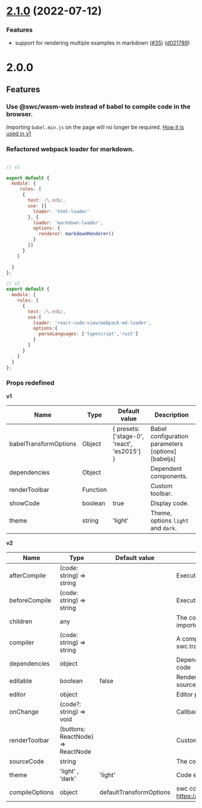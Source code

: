 # [2.1.0](https://github.com/simonguo/react-code-view/compare/2.0.0...2.1.0) (2022-07-12)


### Features

* support for rendering multiple examples in markdown ([#35](https://github.com/simonguo/react-code-view/issues/35)) ([d021789](https://github.com/simonguo/react-code-view/commit/d021789b8ebcd540c54f34131c1aa1a1be79a442))



# 2.0.0

## Features

### Use @swc/wasm-web instead of babel to compile code in the browser.

Importing `babel.min.js` on the page will no longer be required. [How it is used in v1](https://github.com/simonguo/react-code-view/blob/1.2.6/README.md#add-babel)

### Refactored webpack loader for markdown.

```js

// v1

export default {
  module: {
     rules: [
      {
        test: /\.md$/,
        use: [{
          loader: 'html-loader'
        }, {
          loader: 'markdown-loader',
          options: {
            renderer: markdownRenderer()
          }
        }]
      }
    ]

  }
};

// v2
export default {
  module: {
    rules: [
      {
        test: /\.md$/,
        use:[
          loader: 'react-code-view/webpack-md-loader',
          options:{
            parseLanguages: ['typescript','rust']
          }
        ]
      }
    ]
  }
};
```

### Props redefined

**v1**

| Name                  | Type     | Default value                               | Description                                       |
| --------------------- | -------- | ------------------------------------------- | ------------------------------------------------- |
| babelTransformOptions | Object   | { presets: ['stage-0', 'react', 'es2015'] } | Babel configuration parameters [options][babeljs] |
| dependencies          | Object   |                                             | Dependent components.                             |
| renderToolbar         | Function |                                             | Custom toolbar.                                   |
| showCode              | boolean  | true                                        | Display code.                                     |
| theme                 | string   | 'light'                                     | Theme, options `light` and `dark`.                |

**v2**

| Name           | Type                              | Default value           | Description                                                               |
| -------------- | --------------------------------- | ----------------------- | ------------------------------------------------------------------------- |
| afterCompile   | (code: string) => string          |                         | Executed after compiling the code                                         |
| beforeCompile  | (code: string) => string          |                         | Executed before compiling the code                                        |
| children       | any                               |                         | The code to be rendered is executed. Usually imported via markdown-loader |
| compiler       | (code: string) => string          |                         | A compiler that transforms the code. Use swc.transformSync by default     |
| dependencies   | object                            |                         | Dependent objects required by the executed code                           |
| editable       | boolean                           | false                   | Renders a code editor that can modify the source code                     |
| editor         | object                            |                         | Editor properties                                                         |
| onChange       | (code?: string) => void           |                         | Callback triggered after code change                                      |
| renderToolbar  | (buttons: ReactNode) => ReactNode |                         | Customize the rendering toolbar                                           |
| sourceCode     | string                            |                         | The code to be rendered is executed                                       |
| theme          | 'light' , 'dark'                  | 'light'                 | Code editor theme, applied to CodeMirror                                  |
| compileOptions | object                            | defaultTransformOptions | swc configuration https://swc.rs/docs/configuration/compilation           |
